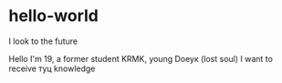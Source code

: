 # hello-world
I look to the future

Hello I'm 19, a former student KRMK, 
young Dоеук (lost soul) I want to receive туц knowledge
